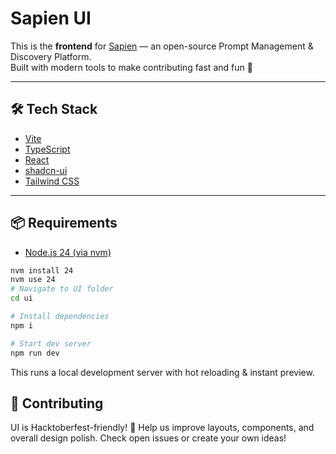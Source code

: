 # Sapien UI

This is the **frontend** for [Sapien](../README.md) — an open-source Prompt Management & Discovery Platform.  
Built with modern tools to make contributing fast and fun 🚀  

---

## 🛠 Tech Stack
- [Vite](https://vitejs.dev/)  
- [TypeScript](https://www.typescriptlang.org/)  
- [React](https://react.dev/)  
- [shadcn-ui](https://ui.shadcn.com/)  
- [Tailwind CSS](https://tailwindcss.com/)  

---

## 📦 Requirements
- [Node.js 24 (via nvm)](https://github.com/nvm-sh/nvm#installing-and-updating)

```sh
nvm install 24
nvm use 24
# Navigate to UI folder
cd ui

# Install dependencies
npm i

# Start dev server
npm run dev
```
This runs a local development server with hot reloading & instant preview.

## 🤝 Contributing
UI is Hacktoberfest-friendly! 🌱
Help us improve layouts, components, and overall design polish.
Check open issues or create your own ideas!